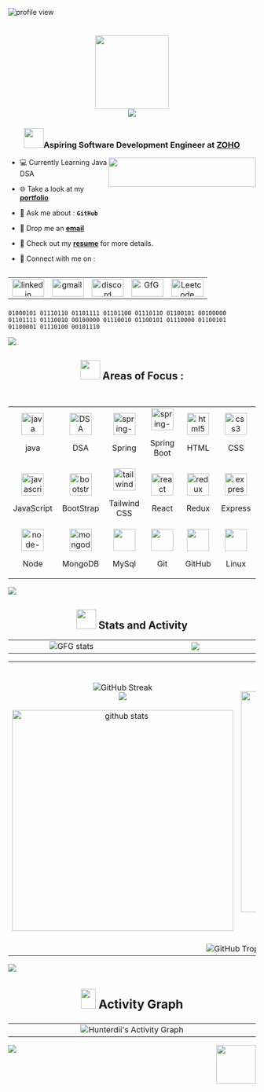 <p align="left"> <img src="https://komarev.com/ghpvc/?username=Jomon-J&label=Profile%20views&color=87CEEB&style=flat" alt="profile view"/> </p>

<h1 align="center">
  <img src="https://github.com/user-attachments/assets/c4149728-9d23-444c-bde3-571ab637934c" height="150" width="150" align="center"/><br>
  <img src="https://readme-typing-svg.demolab.com/?lines=Hi%20There,%20Iam%20Jomon%20Joy;&font=Shantell+Sans&size=21%20Code&center=true&width=440&height=45&color=87CEEB &vCenter=true&pause=1000&size=22" align="center" />
</h1>

<h3 align="center"><img src="https://github.com/user-attachments/assets/8ffbc0fa-7c98-44de-948b-d2f5a379f56e" width="40"/>Aspiring Software Development Engineer at <a href="https://www.zoho.com/">ZOHO</a></h3>

<img src="https://github.com/user-attachments/assets/c322ae61-17b0-400c-9c27-f97c05d7ecb5" height="60" width="300" align="right">

-  💻 Currently Learning  Java DSA 

-  🌐 Take a look at my <a a href="https://jomon.dev/" target="_blank">**portfolio**</a>

-  💭 Ask me about    : **```GitHub```**

-  📧 Drop me an <a href="mailto:jomonjoy859@gmail.com" target="_blank">**email**</a>

- 📄 Check out my <a href="https://drive.google.com/drive/folders/1Xtc_jAm3jnVh-o5JRLVb_o7RFGIA5fVK?usp=drive_link" target="_blank">**resume**</a> for more details.

- 🔗 Connect with me on : <br>

<!--Social Media-->   
<table width="120" align="left">
  <tr>
    <td align="center" width="60">
      <a href="https://linkedin.com/in/jomonj" target="blank">
        <img src="https://github.com/user-attachments/assets/c9691c7e-aa61-40bb-b859-29dd7e79e04c" alt="linkedin" height="36" width="65">
      </a>
    </td>
    <td align="center" width="60">
      <a href="mailto:jomonjoy859@gmail.com">
        <img src="https://github.com/user-attachments/assets/94fa812d-25d9-44ea-9394-6869e312bbf9" alt="gmail" height="36" width="65">
      </a>
    </td>
    <td align="center" width="60">
      <a href="https://discord.com/invite/u74z6bRcs6">
        <img src="https://github.com/user-attachments/assets/707e74db-4e14-49c7-97ae-a26335407d70" alt="discord" height="36" width="65">
      </a>
    </td>
    <td align="center" width="60">
      <a href="https://auth.geeksforgeeks.org/user/jomonjoy">
        <img src="https://img.icons8.com/?size=48&id=AbQBhN9v62Ob&format=png" alt="GfG" height="36" width="65">
      </a>
    </td>
    <td align="center" width="60">
      <a href="https://www.leetcode.com/jomonjoy">
        <img src="https://img.icons8.com/?size=48&id=wDGo581Ea5Nf&format=png" alt="Leetcode" height="36" width="65">
      </a>
    </td>
  </tr>
</table>

<br>
<br>
<br>
<br>

```
01000101 01110110 01101111 01101100 01110110 01100101 00100000 01101111 01110010 00100000 01110010 01100101 01110000 01100101 01100001 01110100 00101110 

```

<img src="https://github.com/user-attachments/assets/d6a324eb-6397-48b6-b0e6-e2d8576d3044"><br>

<!---Skills--->
## <div align="center"><img src="https://github.com/user-attachments/assets/19c820e9-e785-4ff1-b8fc-86fa494ea082" width = 40px height = 40px> Areas of Focus :</div>
<br/>

<table width="100">
  <tr>
    <td align='center' width="150">
        <img src="https://img.icons8.com/color/100/java-coffee-cup-logo--v1.png" alt="java" width="45" height="45"><br>
      <p>java</p>
    </td>
    <td align='center' width="150">
        <img src="https://img.icons8.com/external-flaticons-flat-flat-icons/100/external-algorithms-data-analytics-flaticons-flat-flat-icons.png" alt="DSA" width="45" height="45"><br>
      <p>DSA</p>
    </td>
    <td align='center' width="150">
        <img src="https://img.icons8.com/color/100/spring-logo.png" alt="spring-logo" width="45" height="45"><br>
      <p>Spring</p>
    </td>
    <td align='center' width="190">
        <img src="https://img.icons8.com/officel/100/spring-logo.png" alt="spring-logo" width="45" height="45"><br>
      <p>Spring Boot</p>
    </td>
    <td align='center' width="150">
      <img src="https://img.icons8.com/color/100/html-5--v1.png" alt="html5" width="45" height="45"/><br>
      <p>HTML</p>
    </td>
    <td align='center' width="150">
      <img src="https://img.icons8.com/fluency/100/css3.png" alt="css3" width="45" height="45"/><br>
      <p>CSS</p>
    </td>
  </tr>
  <tr>
    <td align='center' width="150">
      <img src="https://img.icons8.com/color/100/javascript--v1.png" alt="javascript" width="45" height="45"/><br>
      <p>JavaScript</p>
    </td>
      <td align='center' width="150">
        <img src="https://img.icons8.com/color/100/bootstrap--v2.png" alt="bootstrap" width="45" height="45"/><br>
      <p>BootStrap</p>
      </td>
      <td align='center' width="150">
        <img src="https://img.icons8.com/color/100/tailwindcss.png" alt="tailwindcss" width="45" height="45"/><br>
      <p>Tailwind CSS</p>
      </td>
      <td align='center' width="150">
        <img src="https://img.icons8.com/plasticine/100/react.png" alt="react" width="45" height="45"/><br>
      <p>React</p>
      </td>
      <td align='center' width="150">
        <img src="https://img.icons8.com/color/100/redux.png" alt="redux" width="45" height="45"/><br>
      <p>Redux</p>
      </td>
      <td align='center' width="150">
        <img src="https://img.icons8.com/office/100/express-js.png" alt="express-js" width="45" height="45"/><br>
      <p>Express</p>
      </td>
  </tr>
    <tr>
      <td align='center' width="150">
        <img src="https://img.icons8.com/fluency/100/node-js.png" alt="node-js" width="45" height="45"/><br>
      <p>Node</p>
      </td>
      <td align='center' width="150">
        <img src="https://img.icons8.com/color/100/mongodb.png" alt="mongodb" width="45" height="45"/><br>
      <p>MongoDB</p>
      </td>
      <td align='center' width="150">
        <img src="https://img.icons8.com/color/100/mysql-logo.png" width="45" height="45"/><br>
      <p>MySql</p>
      </td>
      <td align='center' width="150">
        <img src="https://img.icons8.com/color/100/git.png" width="45" height="45"/><br>
      <p>Git</p>
      </td>
      <td align='center' width="150">
        <img src="https://img.icons8.com/nolan/100/github.png" width="45" height="45"/><br>
      <p>GitHub</p>
      </td>
      <td align='center' width="150">
        <img src="https://img.icons8.com/external-those-icons-flat-those-icons/100/external-Linux-logos-and-brands-those-icons-flat-those-icons.png" width="45" height="45"/><br>
      <p>Linux</p>
      </td>
  </tr>
</table>

<img src="https://github.com/user-attachments/assets/d6a324eb-6397-48b6-b0e6-e2d8576d3044"><br>

<!---GitHub Profile Status--->
## <div align="center"><img src="https://github.com/user-attachments/assets/a5d6dc97-e708-4b0e-afac-f78e13cac775" width = 40px height = 40px > Stats and Activity</h2></div>

 <!---GeeksforGeeks & LeetCode--->
<table width="100">
  <tr border="0">
    <td align='center' width="510">
      <!-- GFG-->
      <img src="https://gfgstatscard.vercel.app/jomonjoy" alt="GFG stats" />
    <td align='center' width="510">
      <!--LeetCode-->
      <img  align=top flex-grow=1 src="https://leetcard.jacoblin.cool/jomonjoy?theme=dark&font=Nunito&ext=heatmap" />
    </td>
</table>

<!---GitHub--->
<table width="100">
  <tr border="0">
    <td align='center' width="510">
      <!-- GitHub Streak-->
       <br><br>
       <img src="https://github-readme-streak-stats-iota-blue.vercel.app?user=jomon-J&theme=react&border_radius=15&card_width=450&card_height=170" alt="GitHub Streak" />
<!--       <img src="https://gh-readme-profile.vercel.app/api?username=Jomon-J&theme=github_dark_tritanopia&border_width=0.1&photo_quality=100&format=svg&hide=issues&border_radius=17.5&hide_border=true&stroke_color=1F6FEB&bg_color=0D1117" /> -->
      <br>
      <!--📏LINE-->
      <img src="https://github.com/user-attachments/assets/4cf9223c-703d-4cfd-8997-75dd4ae4756a">
      <!-- GitHub Stats-->
      <br><br>
      <img width=450 src="https://github-readme-stats.vercel.app/api?username=jomon-j&show_icons=true&theme=react&rank_icon=github&border_radius=10" alt="github stats" />
      <br><br>
    <td align='center' width="510">
      <!--GitHub Languages-->
      <img width=450 align="center" src="https://github-readme-stats.vercel.app/api/top-langs/?username=jomon-j&hide=HTML&langs_count=8&layout=compact&theme=react&border_radius=10&size_weight=0.5&count_weight=0.5&exclude_repo=github-readme-stats" alt="top langs" />
<!--       <img  align="center"  src="https://github-readme-stats.vercel.app/api/top-langs/?username=Jomon-J&theme=github_dark&hide_border=true&no-bg=true&no-frame=true&langs_count=8"/> -->
    </td>
  </tr>
  <tr>
    <td colspan="2" align="center">
      <!---GitHub Trophy--->
      <img src="https://github-profile-trophy.vercel.app/?username=Jomon-J" target="_blank" alt="GitHub Trophy" />
    </td>
  </tr>
</table>

<img src="https://github.com/user-attachments/assets/d6a324eb-6397-48b6-b0e6-e2d8576d3044"><br>

<!---📈ACTIVITY GRAPH --->
## <div align="center"><h3><img src="https://github.com/user-attachments/assets/2b945ead-ec19-4428-bd51-4e3979494969" width = 30px height = 40px> Activity Graph </h3></div>

<table width="100">
  <tr border="0">
    <td align='center' width="1010">
      <img  align="center"  src="https://github-readme-activity-graph.vercel.app/graph/?username=Jomon-J&theme=github-dark&hide_border=true" img alt="Hunterdii's Activity Graph"/>
    </td>
  </tr>
</table>

<!---Footer--->
<img src="https://github.com/user-attachments/assets/f652a820-25d6-46ac-af72-2c7f2da08940" height="80" width="80" align="right"/>
<img src="https://readme-typing-svg.herokuapp.com/?font=Righteous&size=30&&&color=ffffff&center=true&vCenter=true&width=400&height=50&duration=5500&lines=Thank+you+for+visiting...+💙;" />

